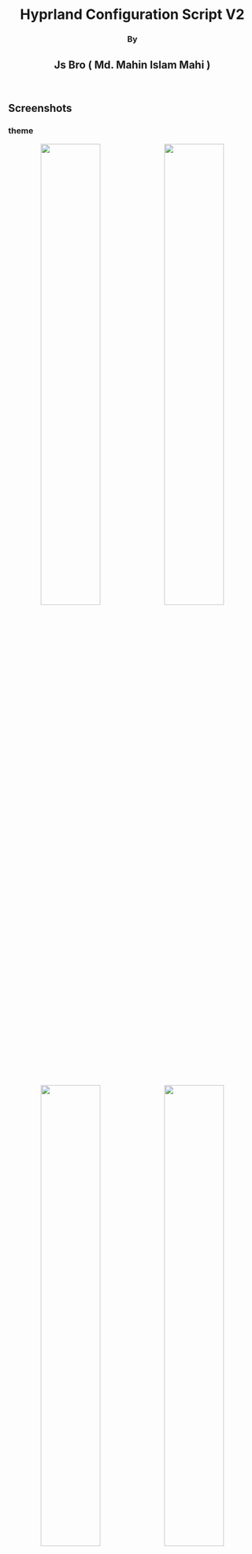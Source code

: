 <h1 align="center">Hyprland Configuration Script V2</h1>
<h3 align="center">By</h3>
<h2 align="center">Js Bro ( Md. Mahin Islam Mahi )</h2>
<br>

## Screenshots
### theme
<p align="center">
   <img aligh="center" width="49%" src="https://github.com/me-js-bro/Screen-Shots/blob/main/hyprconf/theme/1.png?raw=true" />
   <img aligh="center" width="49%" src="https://github.com/me-js-bro/Screen-Shots/blob/main/hyprconf/theme/2.png?raw=true" /> <br>

   <img aligh="center" width="49%" src="https://github.com/me-js-bro/Screen-Shots/blob/main/hyprconf/theme/3.png?raw=true" />
   <img aligh="center" width="49%" src="https://github.com/me-js-bro/Screen-Shots/blob/main/hyprconf/theme/4.png?raw=true" />
</p> <br>

### menu
<p align="center">
   <img aligh="center" width="49%" src="https://github.com/me-js-bro/Screen-Shots/blob/main/hyprconf/menu/1.png?raw=true" />
   <img aligh="center" width="49%" src="https://github.com/me-js-bro/Screen-Shots/blob/main/hyprconf/menu/2.png?raw=true" /> <br>

   <img aligh="center" width="99%" src="https://github.com/me-js-bro/Screen-Shots/blob/main/hyprconf/menu/3.png?raw=true" />
</p> <br>

### power menu
<p align="center">
   <img aligh="center" width="49%" src="https://github.com/me-js-bro/Screen-Shots/blob/main/hyprconf/power/1.png?raw=true" />
   <img aligh="center" width="49%" src="https://github.com/me-js-bro/Screen-Shots/blob/main/hyprconf/power/2.png?raw=true" /> <br>
</p> <br>

### wallpaper
<p align="center">
   <img aligh="center" width="49%" src="https://github.com/me-js-bro/Screen-Shots/blob/main/hyprconf/wallpaper/1.png?raw=true" />
   <img aligh="center" width="49%" src="https://github.com/me-js-bro/Screen-Shots/blob/main/hyprconf/wallpaper/2.png?raw=true" /> <br>

   <img aligh="center" width="99%" src="https://github.com/me-js-bro/Screen-Shots/blob/main/hyprconf/wallpaper/3.png?raw=true" />
</p> <br>

#### lock screen
<p align="center">
   <img aligh="center" width="99%" src="https://github.com/me-js-bro/Screen-Shots/blob/main/hyprconf/lock.png?raw=true" />
</p>

<br>

## Whats new?
- <h4>Switched from Wlogout to Rofi power menu</h4>
- <h4>Switched from Kitty terminal to Alacritty</h4>
- <h4>Now main wallpapers are also dynamic, ( different for light and dark mode )</h4>
- <h4>Startup sound</h4>
- <h4>System Update notification with a sound</h4>
- <h4>Change theme for Rofi Wallpaper select menu</h4>
- <h4>Change theme for Rofi App launcher menu</h4>
- <h4>Change theme for Rofi Power Menu</h4>
- <h4>Moved from Swaylock to Hyprlock </h4>
- <h4>A script ( setup.sh ) to set this configuration automaticly</h4>
- <h4>Working on more features...</h4>
<br>

## Features
- <h4>Dynamic Wallpaper changing script</h4>
- <h4>Change colors according to the changed wallpaper (pywal)</h4>
- <h4>Light and Dark Mode</h4>
- <h4>Select and Open apps using Rofi</h4>
- <h4>Gorgeous looking Waybar styles</h4>
- <h4>Rofi app launcher styles</h4>
- <h4>Rofi power menu</h4>
- <h4>Opening some web pages as single tab</h4>
- <h4>Locking with Hyprlock</h4>
- <h4>Set your user image in Hyprlock ( a script to set your user image )</h4>
- <h4>Switch wallpaper engine between swww and Hyprpaper</h4>
<br>


## Some Questions
<h4>
If you run the <b>start.sh</b> script, it will automaticly detect your distro ( arch / fedora / openSuse ). And it will ask you some questions. Just check the Screenshot bellow.
<img align="center" width="99%" src="https://github.com/me-js-bro/Screen-Shots/blob/main/hyprconf/prompt.jpg?raw=true" />
</h4> <br>

## Configure for OpenBangla-Keyboard ( to write in bangla )
<h4>
If you choose to install and setup the OpenBangla-Keyboard, then you need to follow some steps to add the keyboard in fcitx5. Just follow the instructions bellow.
</h4>
<h4>1) Right click on this keyboard icon in you waybar.</h4>

<img src="https://github.com/me-js-bro/Screen-Shots/blob/main/openbangla/step-1.jpg?raw=true" /> <br>
<h4>2) Search for "openbangla" and select the keyboard</h4>
<img src="https://github.com/me-js-bro/Screen-Shots/blob/main/openbangla/step-2.jpg?raw=true" /> <br>
<h4>3) Now add the keyboard by clicking the 'right aero' icon and click on apply.</h4>
<img src="https://github.com/me-js-bro/Screen-Shots/blob/main/openbangla/step-3.jpg?raw=true" /> <br>

<h4>Now you can switch keyboard using "CTRL + Space"</h4> <br>

## Installation
<h4>To install and setup this hyprland configuration automaticly, just follow these stpes...</h4>

- Clone this repository:
   ```
   git clone --depth=1 https://github.com/me-js-bro/hyprconf-install.git
   ```

- Now cd into hyprconf-install directory and run this command.:
   ```
   cd ~/hyprconf-install
   chmod +x start.sh
   ./start.sh
   ```
- Hurrah! Now reboot your system, select Hyprland from your login manager, log into your Hyprland and enjoy it.
<hr> <br>

<br>

## Keyboard Shortcuts

### Hyprland Keybinds

| Function                        | Keybind                     | Action                                       |
|---------------------------------|-----------------------------|----------------------------------------------|
| Change Wallpaper                | `SUPER` + `W`               | Change desktop wallpaper                     |
|                                 | `SUPER` + `SHIFT` + `W`     | Select wallpaper, style 1                    |
|                                 | `SUPER` + `ALT` + `SHIFT` + `W` | Select wallpaper, style 2                |
| Change Wallpaper Engine         | `SUPER` + `ALT` + `E`       | Switch engine between swww and hyprpaper     |
| Screenshot                      | `PRINT`                     | Take a screenshot                            |
| Key Binds Help                  | `SUPER` + `SHIFT` + `h`     | Display keybinds help                        |
| Open Terminal                   | `SUPER` + `Return`          | Open terminal (Alacritty)                    |
| Kill Active Window              | `SUPER` + `Q`               | Close active window                          |
| Exit Window Manager             | `SUPER` + `SHIFT` + `M`     | Exit window manager                          |
| Open File Manager               | `SUPER` + `E`               | Open file manager                            |
| Toggle Floating Window          | `SUPER` + `V`               | Toggle floating state of active window       |
| Fullscreen Toggle               | `SUPER` + `f`               | Toggle fullscreen of active window           |
| Open Application Menu           | `SUPER` + `D`               | Open application menu                        |
|                                 | `SUPER` + `ALT` + `D`       | Open theme selector rofi menu                |
| Clipboard Manager               | `SUPER` + `ALT` + `c`       | Manage clipboard contents (clear or view)    |
| Clipboard Wipe                  | `SUPER` + `ALT` + `w`       | Clear clipboard contents                     |
| Emoji Selector                  | `SUPER` + `SHIFT` + `D`     | Open emoji selector                          |
| Shutdown/Restart Menu           | `SUPER` + `x`               | Open power menu                   |
| Change Power Menu Theme         | `SUPER` + `ALT` + `x`       | Change power menu theme                      |
| Open Code Editor                | `SUPER` + `c`               | Open code editor                             |
| Open Web Browsers               | `SUPER` + `b`               | Open preferred web browsers                  |
| Open Web Browsers               | `SUPER` + `SHIFT` + `b`     | Open secondary web browser                   |
| Switch Window                   | `SUPER` + `Tab`             | Open rofi to switch between windows          |
| Hide/Unhide Waybar              | `CONTROL` + `ESCAPE`        | Hide and unhide status bar (waybar)          |
| Lock Screen                     | `SUPER` + `SHIFT` + `l`     | Lock the screen   (Hyprlock)                 |
| Toggle Dark/Light Theme         | `SUPER` + `CTRL` + `l`      | Toggle between dark and light themes         |
| Adjust Waybar Layout            | `SUPER` + `CTRL` + `w`      | Adjust waybar layout                         |
| Edit Dotfiles                   | `SUPER` + `CTRL` + `e`      | Edit dotfiles                                |
| Open Shell Script               | `SUPER` + `ALT` + `b`       | Open theme selector for  shell script   (bash/zsh)  |
| Open Apps (Custom)              | `SUPER` + `SHIFT` + `f`     | Open Facebook                                |
|                                 | `SUPER` + `SHIFT` + `y`     | Open YouTube                                 |
|                                 | `SUPER` + `SHIFT` + `a`     | Open WhatsApp                                |
|                                 | `SUPER` + `CTRL` + `a`      | Open ChatGPT                                 |
|                                 | `SUPER` + `SHIFT` + `g`     | Open GitHub                                  |
|                                 | `SUPER` + `SHIFT` + `p`     | Open Photopea|
| Audio Control                   | `F9`                        | Toggle audio mute                            |
|                                 | `F10`                       | Decrease volume                              |
|                                 | `F11`                       | Increase volume                              |
| Move Focus (Arrow Keys)         | `SUPER` + `l`               | Move focus right                             |
|                                 | `SUPER` + `j`               | Move focus left                              |
|                                 | `SUPER` + `u`               | Move focus up                                |
|                                 | `SUPER` + `M`               | Move focus down                              |
| Move Window (Arrow Keys)        | `SUPER` + `CONTROL` + `j`   | Move window left                             |
|                                 | `SUPER` + `CONTROL` + `l`   | Move window right                            |
|                                 | `SUPER` + `CONTROL` + `u`   | Move window up                               |
|                                 | `SUPER` + `CONTROL` + `m`   | Move window down                             |
| Switch Workspaces               | `SUPER` + `[0-9]`           | Switch to workspace `[0-9]`                  |
| Move Window to Workspace        | `SUPER` + `SHIFT` + `[0-9]` | Move active window to workspace `[0-9]`      |
| Move Window Silently to Workspace | `SUPER` + `ALT` + `[0-9]` | Move window silently to workspace `[0-9]`    |
| Scroll through Workspaces       | `SUPER` + `mouse_down`      | Scroll to next workspace                     |
|                                 | `SUPER` + `mouse_up`        | Scroll to previous workspace                 |
| Move/Resize Window              | `SUPER` + `LMB/RMB`         | Drag to move or resize window                |

### You can also check Keybinds after you installed the script. Just press `Mod ( windows ) + Shift + H`. It will launch a pop up with all the keybindings.

## Contribute.
<h4>
If you want to add your ideas in this project, just do some steps.
</h4>

1) Fork this repository. Make sure to uncheck the `Copy the main branch only`. This will also copy other branches ( if available ).
2) Now clone the forked repository in you machine. <br> Example command:
```
git clone --depth=1 https://github.com/your_user_name/hyprconf.git
```
3) Create a branch by your user_name. <br> Example command:
```
git checkout -b your_user_name
```
4) Now add your ideas and commit to github. <br> Make sure to commit with a detailed test message. For example:
```
git commit -m "fix: Fixed a but in the "example.sh script"
```

```
git commit -m "add: Added this feature. This will happen if the user do this."
```

```
git commit -m "delete: Deleted this. It was creating this example problem"
```
4) While pushing the new commits, make sure to push it to your branch. <br> For example:
```
git push origin your_branch_name
```
5) Now you can create a pull request in the main repository.<br> But make sure to create the pull request in the `development` branch, no the `main` branch.

### Thats all about contributing.
## Reference
#### I would like to thank [JaKooLit](https://github.com/JaKooLit). I was inspired from his Hyprland installation scripts and prepared my script. I took and modified some of his scripts and used here.